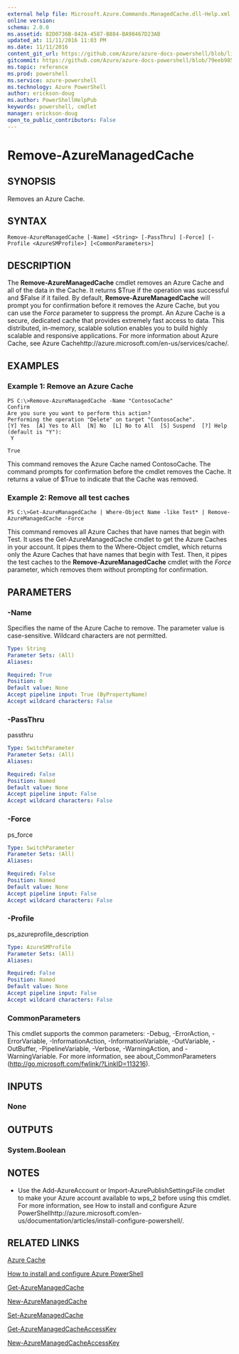 ```yaml
---
external help file: Microsoft.Azure.Commands.ManagedCache.dll-Help.xml
online version: 
schema: 2.0.0
ms.assetid: 82D0736B-842A-4587-B884-BA98467D23AB
updated_at: 11/11/2016 11:03 PM
ms.date: 11/11/2016
content_git_url: https://github.com/Azure/azure-docs-powershell/blob/live/azureps-cmdlets-docs/ServiceManagement/Azure.ManagedCache/v1.6.1/Remove-AzureManagedCache.md
gitcommit: https://github.com/Azure/azure-docs-powershell/blob/79eeb985ea480979357fb4695832a0c3d29a48bf/azureps-cmdlets-docs/ServiceManagement/Azure.ManagedCache/v1.6.1/Remove-AzureManagedCache.md
ms.topic: reference
ms.prod: powershell
ms.service: azure-powershell
ms.technology: Azure PowerShell
author: erickson-doug
ms.author: PowerShellHelpPub
keywords: powershell, cmdlet
manager: erickson-doug
open_to_public_contributors: False
---
```


# Remove-AzureManagedCache

## SYNOPSIS
Removes an Azure Cache.

## SYNTAX

```
Remove-AzureManagedCache [-Name] <String> [-PassThru] [-Force] [-Profile <AzureSMProfile>] [<CommonParameters>]
```

## DESCRIPTION
The **Remove-AzureManagedCache** cmdlet removes an Azure Cache and all of the data in the Cache.
It returns $True if the operation was successful and $False if it failed.
By default, **Remove-AzureManagedCache** will prompt you for confirmation before it removes the Azure Cache, but you can use the *Force* parameter to suppress the prompt.
An Azure Cache is a secure, dedicated cache that provides extremely fast access to data.
This distributed, in-memory, scalable solution enables you to build highly scalable and responsive applications.
For more information about Azure Cache, see Azure Cachehttp://azure.microsoft.com/en-us/services/cache/.

## EXAMPLES

### Example 1: Remove an Azure Cache
```
PS C:\>Remove-AzureManagedCache -Name "ContosoCache"
Confirm
Are you sure you want to perform this action? 
Performing the operation "Delete" on target "ContosoCache".
[Y] Yes  [A] Yes to All  [N] No  [L] No to All  [S] Suspend  [?] Help (default is "Y"): 
 Y

True
```

This command removes the Azure Cache named ContosoCache.
The command prompts for confirmation before the cmdlet removes the Cache.
It returns a value of $True to indicate that the Cache was removed.

### Example 2: Remove all test caches
```
PS C:\>Get-AzureManagedCache | Where-Object Name -like Test* | Remove-AzureManagedCache -Force
```

This command removes all Azure Caches that have names that begin with Test.
It uses the Get-AzureManagedCache cmdlet to get the Azure Caches in your account.
It pipes them to the Where-Object cmdlet, which returns only the Azure Caches that have names that begin with Test.
Then, it pipes the test caches to the **Remove-AzureManagedCache** cmdlet with the *Force* parameter, which removes them without prompting for confirmation.

## PARAMETERS

### -Name
Specifies the name of the Azure Cache to remove.
The parameter value is case-sensitive.
Wildcard characters are not permitted.

```yaml
Type: String
Parameter Sets: (All)
Aliases: 

Required: True
Position: 0
Default value: None
Accept pipeline input: True (ByPropertyName)
Accept wildcard characters: False
```

### -PassThru
passthru

```yaml
Type: SwitchParameter
Parameter Sets: (All)
Aliases: 

Required: False
Position: Named
Default value: None
Accept pipeline input: False
Accept wildcard characters: False
```

### -Force
ps_force

```yaml
Type: SwitchParameter
Parameter Sets: (All)
Aliases: 

Required: False
Position: Named
Default value: None
Accept pipeline input: False
Accept wildcard characters: False
```

### -Profile
ps_azureprofile_description

```yaml
Type: AzureSMProfile
Parameter Sets: (All)
Aliases: 

Required: False
Position: Named
Default value: None
Accept pipeline input: False
Accept wildcard characters: False
```

### CommonParameters
This cmdlet supports the common parameters: -Debug, -ErrorAction, -ErrorVariable, -InformationAction, -InformationVariable, -OutVariable, -OutBuffer, -PipelineVariable, -Verbose, -WarningAction, and -WarningVariable. For more information, see about_CommonParameters (http://go.microsoft.com/fwlink/?LinkID=113216).

## INPUTS

### None

## OUTPUTS

### System.Boolean

## NOTES
* Use the Add-AzureAccount or Import-AzurePublishSettingsFile cmdlet to make your Azure account available to wps_2 before using this cmdlet. For more information, see How to install and configure Azure PowerShellhttp://azure.microsoft.com/en-us/documentation/articles/install-configure-powershell/.

## RELATED LINKS

[Azure Cache](http://azure.microsoft.com/en-us/services/cache/)

[How to install and configure Azure PowerShell](http://azure.microsoft.com/en-us/documentation/articles/install-configure-powershell/)

[Get-AzureManagedCache](xref:ServiceManagement/Azure.ManagedCache/v1.6.1/Get-AzureManagedCache.md)

[New-AzureManagedCache](xref:ServiceManagement/Azure.ManagedCache/v1.6.1/New-AzureManagedCache.md)

[Set-AzureManagedCache](xref:ServiceManagement/Azure.ManagedCache/v1.6.1/Set-AzureManagedCache.md)

[Get-AzureManagedCacheAccessKey](xref:ServiceManagement/Azure.ManagedCache/v1.6.1/Get-AzureManagedCacheAccessKey.md)

[New-AzureManagedCacheAccessKey](xref:ServiceManagement/Azure.ManagedCache/v1.6.1/New-AzureManagedCacheAccessKey.md)


